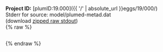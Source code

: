 **Project ID:** [plumID:19.000]({{ '/' | absolute_url }}eggs/19/000/)  
Stderr for source:  model/plumed-metad.dat   
(download [zipped raw stdout](plumed-metad.dat.plumed_master.stdout.txt.zip))  
{% raw %}
<pre>
</pre>
{% endraw %}
